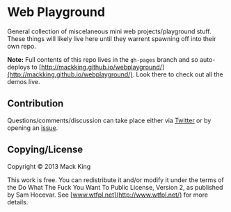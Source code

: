 # Web Playground 

General collection of miscelaneous mini web projects/playground stuff. These things will likely live here until they warrent spawning off into their own repo.

**Note:** Full contents of this repo lives in the `gh-pages` branch and so auto-deploys to [http://mackking.github.io/webplayground/](http://mackking.github.io/webplayground/). Look there to check out all the demos live.

## Contribution

Questions/comments/discussion can take place either via [Twitter](http://twitter.com/ZigFink) or by opening an [issue](https://github.com/mackking/webplayground/issues/new).

## Copying/License

Copyright &copy; 2013 Mack King

This work is free. You can redistribute it and/or modify it under the terms of the Do What The Fuck You Want To Public License, Version 2, as published by Sam Hocevar. See [www.wtfpl.net](http://www.wtfpl.net/) for more details.